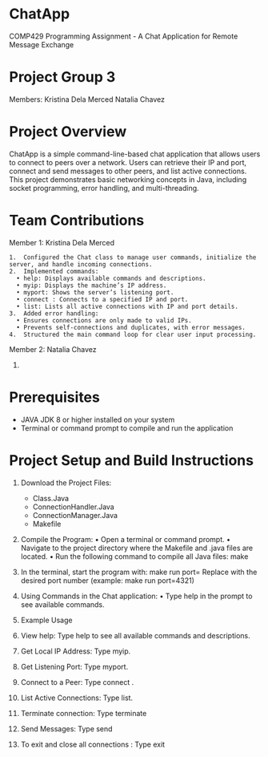 # ChatApp 

COMP429 Programming Assignment - A Chat Application for Remote Message Exchange

# Project Group 3

Members:
Kristina Dela Merced
Natalia Chavez 

# Project Overview

ChatApp is a simple command-line-based chat application that allows users to connect to peers over a network. Users can retrieve their IP and port, connect and send messages to other peers, and list active connections. This project demonstrates basic networking concepts in Java, including socket programming, error handling, and multi-threading.

# Team Contributions

Member 1: Kristina Dela Merced

	1.	Configured the Chat class to manage user commands, initialize the server, and handle incoming connections.
	2.	Implemented commands:
 	  •	help: Displays available commands and descriptions.
	  •	myip: Displays the machine’s IP address.
	  •	myport: Shows the server’s listening port.
	  •	connect : Connects to a specified IP and port.
	  •	list: Lists all active connections with IP and port details.
	3.	Added error handling:
	  •	Ensures connections are only made to valid IPs.
	  •	Prevents self-connections and duplicates, with error messages.
	4.	Structured the main command loop for clear user input processing.

Member 2: Natalia Chavez

  1. 



# Prerequisites

- JAVA JDK 8 or higher installed on your system
- Terminal or command prompt to compile and run the application

# Project Setup and Build Instructions

1.	Download the Project Files:
     - Class.Java
     - ConnectionHandler.Java
     - ConnectionManager.Java
     - Makefile
     
2.	Compile the Program:
	•	Open a terminal or command prompt.
	•	Navigate to the project directory where the Makefile and .java files are located.
	•	Run the following command to compile all Java files: make 

3. In the terminal, start the program with: make run port=<port>
    Replace <port> with the desired port number (example: make run port=4321)

4. Using Commands in the Chat application:
	•	Type help in the prompt to see available commands.

5. Example Usage

1. View help: Type help to see all available commands and descriptions.
2. Get Local IP Address: Type myip.
3. Get Listening Port: Type myport.
4. Connect to a Peer: Type connect <IP> <port>.
5. List Active Connections: Type list.
6. Terminate connection: Type terminate <connection id>
7. Send Messages: Type send <connection id> <message>
8. To exit and close all connections : Type exit
